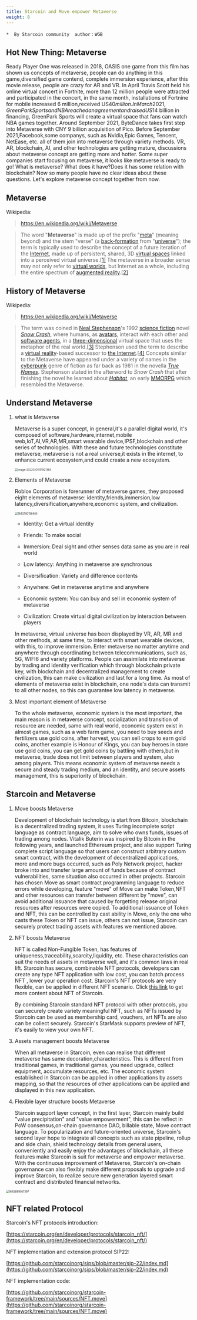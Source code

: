 ```yaml
---
title: Starcoin and Move empower Metaverse
weight: 8
---
```




```
*  By Starcoin community  author：WGB
```

## Hot New Thing: Metaverse

Ready Player One was released in 2018, OASIS one game from this film has shown us concepts of metaverse, people can do anything in this game,diversified game contend, complete immersion experience, after this movie release, people are crazy for AR and VR. In April Travis Scott held his online virtual concert in Fortnite, more than 12 million people were attracted and participated in the concert, in the same month, installations of Fortnine for mobile increased 6 million,received US$40 million.  In March 2021, GreenPark Sports and NBA reached an agreement and raised US$14 billion in financing, GreenPark Sports will create a virtual space that fans can watch NBA games together. Around September 2021, ByteDance takes first step into Metaverse with CNY 9 billion acquisition of Pico. Before September 2021,Facebook,some companys, such as Nvidia,Epic Games, Tencent, NetEase, etc. all of them join into metaverse through variety methods. VR, AR, blockchain, AI, and other technologies are getting mature, discussions about metaverse concept are getting more and hotter. Some super companies start focusing on metaverse, it looks like metaverse is ready to go! What is metaverse? What does it have?Does it has some relation with blockchain? Now so many people have no clear ideas about these questions. Let's explore metaverse concept together from now.



## Metaverse

Wikipedia: 

>https://en.wikipedia.org/wiki/Metaverse

>The word "**Metaverse**" is made up of the prefix "[meta](https://en.wikipedia.org/wiki/Meta)" (meaning beyond) and the stem "verse" (a [back-formation](https://en.wikipedia.org/wiki/Back-formation) from "[universe](https://en.wikipedia.org/wiki/Universe)"); the term is typically used to describe the concept of a future iteration of the [Internet](https://en.wikipedia.org/wiki/Internet), made up of persistent, shared, 3D [virtual spaces](https://en.wikipedia.org/wiki/Virtual_space) linked into a perceived virtual universe.[[1\]](https://en.wikipedia.org/wiki/Metaverse#cite_note-IEEE_VW_Standard_Working_Group-1) The metaverse in a broader sense may not only refer to [virtual worlds](https://en.wikipedia.org/wiki/Virtual_world), but Internet as a whole, including the entire spectrum of [augmented reality](https://en.wikipedia.org/wiki/Augmented_reality).[[2\]](https://en.wikipedia.org/wiki/Metaverse#cite_note-2)



## History of Metaverse

Wikipedia: 

> https://en.wikipedia.org/wiki/Metaverse

> The term was coined in [Neal Stephenson](https://en.wikipedia.org/wiki/Neal_Stephenson)'s 1992 [science fiction](https://en.wikipedia.org/wiki/Science_fiction) novel *[Snow Crash](https://en.wikipedia.org/wiki/Snow_Crash)*, where humans, as [avatars](https://en.wikipedia.org/wiki/Avatar_(computing)), interact with each other and [software agents](https://en.wikipedia.org/wiki/Software_agent), in a [three-dimensional](https://en.wikipedia.org/wiki/3D_computer_graphics) virtual space that uses the metaphor of the real world.[[3\]](https://en.wikipedia.org/wiki/Metaverse#cite_note-3) Stephenson used the term to describe a [virtual reality](https://en.wikipedia.org/wiki/Virtual_reality)-based successor to [the Internet](https://en.wikipedia.org/wiki/The_Internet).[[4\]](https://en.wikipedia.org/wiki/Metaverse#cite_note-4) Concepts similar to the Metaverse have appeared under a variety of names in the [cyberpunk](https://en.wikipedia.org/wiki/Cyberpunk) genre of fiction as far back as 1981 in the novella *[True Names](https://en.wikipedia.org/wiki/True_Names)*. Stephenson stated in the afterword to *Snow Crash* that after finishing the novel he learned about *[Habitat](https://en.wikipedia.org/wiki/Habitat_(video_game))*, an early [MMORPG](https://en.wikipedia.org/wiki/MMORPG) which resembled the Metaverse.



## Understand Metaverse

1. what is Metaverse

   Metaverse is a super concept, in general,it's a parallel digital world, it's composed of software,hardware,internet,mobile web,IoT,AI,VR,AR,MR,smart wearable device,IPSF,blockchain and other series of technologies. With these and future technologies constitute metaverse, metaverse is not a real universe,it exists in the internet,  to enhance current ecosystem,and could create a new ecosystem.

   <img src="https://tva1.sinaimg.cn/large/008i3skNly1gyy1c2dw5mj30o40gm3za.jpg" alt="image-20220201151921364" style="zoom:50%;" />

   

2. Elements of Metaverse

   Roblox Corporation is forerunner of metaverse games, they proposed eight elements of metaverse: identity,friends,immersion,low latency,diversification,anywhere,economic system, and civilization. 

   <img src="https://tva1.sinaimg.cn/large/008i3skNly1gyy1fon9f6j30lg0ee74r.jpg" alt="1643700156465" style="zoom:50%;" />

   

   * Identity: Get a virtual identity

   * Friends: To make social

   * Immersion: Deal sight and other senses data same as you are in real world

   * Low latency: Anything in metaverse are synchronous

   * Diversification: Variety and difference contents

   * Anywhere: Get in metaverse anytime and anywhere

   * Economic system: You can buy and sell in economic system of metaverse

   * Civilization: Create virtual digital civilization by interaction between players

   In metaverse, virtual universe has been displayed by VR, AR, MR and other methods, at same time, to interact with smart wearable devices, with this, to improve immersion.  Enter metaverse no matter anytime and anywhere through coordinating between telecommunications, such as, 5G, WIFI6  and variety platforms. People can assimilate into metaverse by trading and identity verification which through blockchain private key, with blockchain and decentralized management to create civilization, this can make civilization and last for a long time. As most of elements of metaverse exist in blockchain, one node's data can transmit to all other nodes, so this can guarantee low latency in metaverse.

3. Most important element of Metaverse

   To the whole metaverse, economic system is the most important,  the main reason is in metaverse concept, socialization and transition of resource are needed, same with real world, economic system exist in almost games, such as a web farm game, you need to buy seeds and fertilizers use gold coins, after harvest, you can sell crops to earn gold coins, another example is Honour of Kings, you can buy heroes in store use gold coins, you can get gold coins by  battling with others,but in metaverse, trade does not limit between players and system, also among players.  This means economic system of metaverse needs a secure and steady trading medium, and an identity, and secure assets management, this is superiority of blockchain.    



## Starcoin and Metaverse

1. Move boosts Metaverse

   Development of blockchain technology is start from Bitcoin, blockchain is a decentralized trading system, it uses Turing incomplete script language as contract language, aim to solve who owns funds, issues of trading  among nodes. Vitalik Buterin was inspired by Bitcoin in the following years, and launched Ethereum project, and also support Turing complete script language so that users can construct arbitrary custom smart contract, with the development of decentralized applications, more and more bugs occurred, such as Poly Network project, hacker broke into and transfer large amount of funds because of contract vulnerabilities, same situation also occurred in other projects. Starcoin has chosen Move as smart contract programming language to reduce errors while developing,  feature "move" of  Move can make Token,NFT and other resources can transfer between different by "move", can avoid additional issuance that caused by forgetting release original resources after resources were copied.  To additional issuance of Token and NFT, this can be controlled by cast ability in Move, only the one who casts these Token or NFT can issue, others can not issue, Starcoin can securely protect trading assets with features we mentioned above.    

2. NFT boosts Metaverse

   NFT is called Non-Fungible Token, has features of uniqueness,traceability,scarcity,liquidity, etc. These characteristics can suit the needs of assets in metaverse well, and it's common laws in real lift.  Starcoin has secure, combinable NFT protocols, developers can create any type NFT application with low cost,  you can batch process NFT  , lower your operation cost. Starcoin's NFT protocols are very flexible, can be applied in different NFT scenario. Click [this link](https://starcoin.org/en/developer/protocols/starcoin_nft/) to get more content about NFT of Starcoin.

   By combining Starcoin standard NFT protocol with other protocols, you can securely create variety meaningful NFT, such as NFTs issued by Starcoin  can be used as membership card, vouchers, art NFTs are also can be collect securely. Starcoin's StarMask supports preview of NFT, it's easily to view your own NFT.

3. Assets management boosts Metaverse

   When all metaverse in Starcoin, even can realise that different metaverse has same decoration,characteristics. This is different from traditional games, in traditional games, you need upgrade, collect equipment, accumulate resources, etc. The economic system established in Starcoin can be applied in other applications by assets mapping, so that the resources of other applications can be applied and displayed in this new application.

4. Flexible layer structure boosts Metaverse

   Starcoin support layer concept, in the first layer, Starcoin mainly build "value precipitation" and "value empowerment", this can be reflect in  PoW consensus,on-chain governance DAO, billable state, Move contract language. To popularization and future-oriented universe, Starcoin's second layer hope to integrate all concepts such as state pipeline, rollup and side chain, shield technology details from general users, conveniently and easily enjoy the advantages of blockchain, all these features make Starcoin is suit for metaverse and empower metaverse. With the continuous improvement of Metaverse, Starcoin's on-chain governance can also flexibly make different proposals to upgrade and improve Starcoin, to realize secure new generation layered smart contract and distributed financial networks.

<img src="https://tva1.sinaimg.cn/large/008i3skNly1gyy1fzgu5oj30i60iawex.jpg" alt="1643699567397" style="zoom:50%;" />



## NFT related Protocol

Starcoin's NFT protocols introduction:

[https://starcoin.org/en/developer/protocols/starcoin_nft/](https://starcoin.org/en/developer/protocols/starcoin_nft/)   

NFT implementation and extension protocol SIP22:

[https://github.com/starcoinorg/sips/blob/master/sip-22/index.md](https://github.com/starcoinorg/sips/blob/master/sip-22/index.md)  

NFT implementation code:

[https://github.com/starcoinorg/starcoin-framework/tree/main/sources/NFT.move](https://github.com/starcoinorg/starcoin-framework/tree/main/sources/NFT.move)